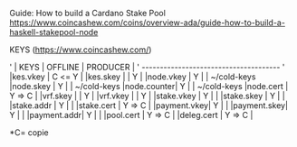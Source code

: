 Guide: How to build a Cardano Stake Pool
https://www.coincashew.com/coins/overview-ada/guide-how-to-build-a-haskell-stakepool-node

KEYS (https://www.coincashew.com/)

'   |   KEYS     |  OFFLINE  |  PRODUCER | 
'   --------------------------------------
'  |kes.vkey    |    C     <=    Y      |
   |kes.skey    |           |    Y      |
   |node.vkey   |    Y      |           | ~/cold-keys
   |node.skey   |    Y      |           | ~/cold-keys
   |node.counter|    Y      |           | ~/cold-keys
   |node.cert   |    Y      =>   C      |
   |vrf.skey    |           |    Y      |
   |vrf.vkey    |           |    Y      |
   |stake.vkey  |    Y      |           |
   |stake.skey  |    Y      |           |
   |stake.addr  |    Y      |           |
   |stake.cert  |    Y      =>   C      | 
   |payment.vkey|    Y      |           |
   |payment.skey|    Y      |           |
   |payment.addr|    Y      |           |
   |pool.cert   |    Y      =>   C      |
   |deleg.cert  |    Y      =>   C      |

*C= copie

